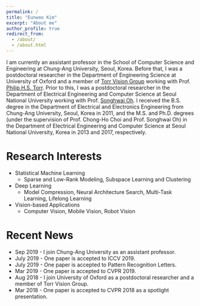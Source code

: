 ```yaml
---
permalink: /
title: "Eunwoo Kim"
excerpt: "About me"
author_profile: true
redirect_from: 
  - /about/
  - /about.html
---
```


I am currently an assistant professor in the School of Computer Science and Engineering at Chung-Ang University, Seoul, Korea. Before that, I was a postdoctoral researcher in the Department of Engineering Science at University of Oxford and a member of [Torr Vision Group](http://www.robots.ox.ac.uk/~tvg/) working with Prof. [Philip H.S. Torr](http://www.robots.ox.ac.uk/~phst/). Prior to this, I was a postdoctoral researcher in the Department of Electrical Engineering and Computer Science at Seoul National University working with Prof. [Songhwai Oh](http://rllab.snu.ac.kr/people/songhwai-oh). I received the B.S. degree in the Department of Electrical and Electronics Engineering from Chung-Ang University, Seoul, Korea in 2011, and the M.S. and Ph.D. degrees (under the supervision of Prof. Chong-Ho Choi and Prof. Songhwai Oh) in the Department of Electrical Engineering and Computer Science at Seoul National University, Korea in 2013 and 2017, respectively.

Research Interests
=====
- Statistical Machine Learning
  - Sparse and Low-Rank Modeling, Subspace Learning and Clustering
- Deep Learning
  - Model Compression, Neural Architecture Search, Multi-Task Learning, Lifelong Learning
- Vision-based Applications
  - Computer Vision, Mobile Vision, Robot Vision 

Recent News
======
- Sep 2019  - I join Chung-Ang University as an assistant professor.
- July 2019 - One paper is accepted to ICCV 2019.
- July 2019 - One paper is accepted to Pattern Recognition Letters.
- Mar 2019 - One paper is accepted to CVPR 2019.
- Aug 2018  - I join University of Oxford as a postdoctoral researcher and a member of Torr Vision Group.
- Mar 2018 - One paper is accepted to CVPR 2018 as a spotlight presentation.
